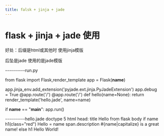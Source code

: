 ```yaml
---
title: falsk + jinja + jade 
---
```


# flask + jinja + jade 使用


好处：后缀是html或其他时 使用jinja模版

后坠是jade  使用的是jade模版

----------run.py

from flask import Flask,render_template
app = Flask(__name__)

app.jinja_env.add_extension('pyjade.ext.jinja.PyJadeExtension')
app.debug = True
@app.route('/')
@app.route('/<name>')
def hello(name=None):
    return render_template('hello.jade', name=name)

if __name__ == "__main__":
    app.run()

----------hello.jade
doctype 5
html
	head: title Hello from flask
	body
		if name
			h1(class="red") Hello 
				= name
			span.description #{name|capitalize} is a great name!
		else
			h1 Hello World!